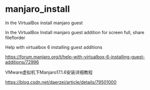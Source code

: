# manjaro_install

In the VirtualBox install manjaro guest

In the VirtualBox Install manjaro guest addition for screen full, share fileflorder



Help with virtualbox 6 installing guest additions

https://forum.manjaro.org/t/help-with-virtualbox-6-installing-guest-additions/72996


VMware虚拟机下Manjaro17.1.6安装详细教程

https://blog.csdn.net/daerzei/article/details/79501000
